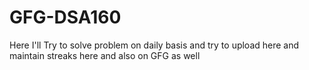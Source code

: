 # GFG-DSA160
Here I'll Try to solve problem on daily basis and try to upload here and maintain streaks here and also on GFG as well 
